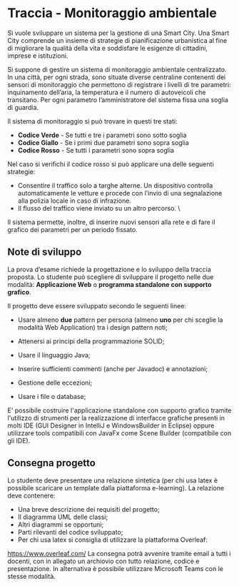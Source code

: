 # Traccia - Monitoraggio ambientale 
Si vuole sviluppare un sistema per la gestione di una Smart City. Una Smart City comprende un insieme di strategie di pianificazione urbanistica al fine di migliorare la qualità della vita e soddisfare le esigenze di cittadini, imprese e istituzioni.

Si suppone di gestire un sistema di monitoraggio ambientale centralizzato. In una città, per ogni strada, sono situate diverse centraline contenenti dei sensori di monitoraggio che permettono di registrare i livelli di tre parametri: inquinamento dell’aria, la temperatura e il numero di autoveicoli che transitano. Per ogni parametro l’amministratore del sistema fissa una soglia di guardia.

Il sistema di monitoraggio si può trovare in questi tre stati:

* **Codice Verde** - Se tutti e tre i parametri sono sotto soglia
* **Codice Giallo** - Se i primi due parametri sono sopra soglia
* **Codice Rosso** - Se tutti i parametri sono sopra soglia

Nel caso si verifichi il codice rosso si può applicare una delle seguenti strategie:

* Consentire il traffico solo a targhe alterne. Un dispositivo controlla automaticamente le vetture e procede con l’invio di una segnalazione alla polizia locale in caso di infrazione.
* Il flusso del traffico viene inviato su un altro percorso. \

Il sistema permette, inoltre, di inserire nuovi sensori alla rete e di fare il grafico dei parametri per un periodo fissato.

## Note di sviluppo
La prova d’esame richiede la progettazione e lo sviluppo della traccia proposta. Lo studente può scegliere di sviluppare il progetto nelle due modalità: **Applicazione Web** o **programma standalone con supporto grafico**.

Il progetto deve essere sviluppato secondo le seguenti linee:

* Usare almeno **due** pattern per persona (almeno **uno** per chi sceglie la modalità Web Application) tra i design pattern noti;

* Attenersi ai principi della programmazione SOLID;

* Usare il linguaggio Java;

* Inserire sufficienti commenti (anche per Javadoc) e annotazioni;

* Gestione delle eccezioni;

* Usare i file o database;

E' possibile costruire l'applicazione standalone con supporto grafico tramite l'utilizzo di strumenti per la realizzazione di interfacce grafiche presenti in molti IDE (GUI Designer in IntelliJ e WindowsBuilder in Eclipse) oppure utilizzare tools compatibili con JavaFx come Scene Builder (compatibile con gli IDE).

## Consegna progetto
Lo studente deve presentare una relazione sintetica (per chi usa latex è possibile scaricare un template dalla piattaforma e-learning). La relazione deve contenere:

* Una breve descrizione dei requisiti del progetto;
* Il diagramma UML delle classi;
* Altri diagrammi se opportuni;
* Parti rilevanti del codice sviluppato;
* Per chi usa latex si consiglia di utilizzare la piattaforma Overleaf:

https://www.overleaf.com/
La consegna potrà avvenire tramite email a tutti i docenti, con in allegato un archiovio con tutto relazione, codice e presentazione. In alternativa è possibile utilizzare Microsoft Teams con le stesse modalità.
